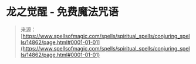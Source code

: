 <!--yml

分类：未分类

日期：2024-06-12 18:53:57

-->

# 龙之觉醒 - 免费魔法咒语

> 来源：[https://www.spellsofmagic.com/spells/spiritual_spells/conjuring_spells/14862/page.html#0001-01-01](https://www.spellsofmagic.com/spells/spiritual_spells/conjuring_spells/14862/page.html#0001-01-01)
